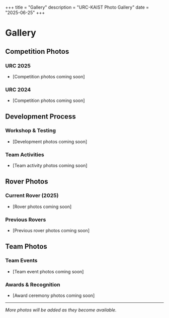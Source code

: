 +++
title = "Gallery"
description = "URC-KAIST Photo Gallery"
date = "2025-06-25"
+++

# Gallery

## Competition Photos

### URC 2025
- [Competition photos coming soon]

### URC 2024
- [Competition photos coming soon]

## Development Process

### Workshop & Testing
- [Development photos coming soon]

### Team Activities
- [Team activity photos coming soon]

## Rover Photos

### Current Rover (2025)
- [Rover photos coming soon]

### Previous Rovers
- [Previous rover photos coming soon]

## Team Photos

### Team Events
- [Team event photos coming soon]

### Awards & Recognition
- [Award ceremony photos coming soon]

---

*More photos will be added as they become available.*
